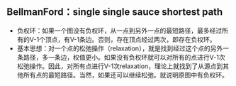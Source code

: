 ## BellmanFord：single single sauce shortest path
- 负权环：如果一个图没有负权环，从一点到另外一点的最短路径，最多经过所有的V-1个顶点，有V-1条边。否则，存在顶点经过两次，即存在负权环。
- 基本思想：对一个点的松弛操作（relaxation），就是找到经过这个点的另外一条路径，多一条边，权值更小。如果没有负权环就可以对所有的点进行V-1次松弛操作。因此，对所有点进行V-1次relaxation，理论上就找到了从源点到其他所有点的最短路径。当然，如果还可以继续松弛。就说明原图中有负权环。
